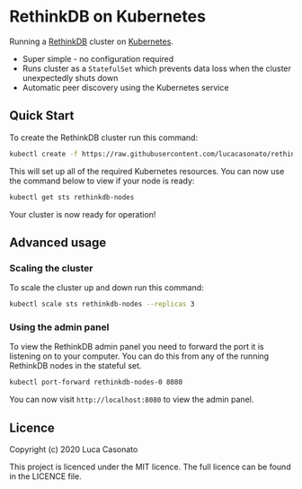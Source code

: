 # RethinkDB on Kubernetes

Running a [RethinkDB](https://rethinkdb.com/) cluster on [Kubernetes](https://kubernetes.io/).

- Super simple - no configuration required
- Runs cluster as a `StatefulSet` which prevents data loss when the cluster unexpectedly shuts down
- Automatic peer discovery using the Kubernetes service

## Quick Start

To create the RethinkDB cluster run this command:

```bash
kubectl create -f https://raw.githubusercontent.com/lucacasonato/rethinkdb-kubernetes/master/cluster.yaml
```

This will set up all of the required Kubernetes resources. You can now use the command below to view if your node is ready:

```bash
kubectl get sts rethinkdb-nodes
```

Your cluster is now ready for operation!

## Advanced usage

### Scaling the cluster

To scale the cluster up and down run this command:

```bash
kubectl scale sts rethinkdb-nodes --replicas 3
```

### Using the admin panel

To view the RethinkDB admin panel you need to forward the port it is listening on to your computer. You can do this from any of the running RethinkDB nodes in the stateful set.

```bash
kubectl port-forward rethinkdb-nodes-0 8080
```

You can now visit `http://localhost:8080` to view the admin panel.

## Licence

Copyright (c) 2020 Luca Casonato

This project is licenced under the MIT licence. The full licence can be found in the LICENCE file.
